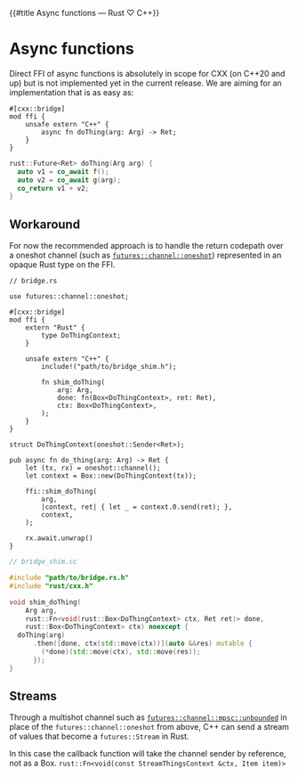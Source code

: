 {{#title Async functions — Rust ♡ C++}}
# Async functions

Direct FFI of async functions is absolutely in scope for CXX (on C++20 and up)
but is not implemented yet in the current release. We are aiming for an
implementation that is as easy as:

```rust,noplayground
#[cxx::bridge]
mod ffi {
    unsafe extern "C++" {
        async fn doThing(arg: Arg) -> Ret;
    }
}
```

```cpp
rust::Future<Ret> doThing(Arg arg) {
  auto v1 = co_await f();
  auto v2 = co_await g(arg);
  co_return v1 + v2;
}
```

## Workaround

For now the recommended approach is to handle the return codepath over a oneshot
channel (such as [`futures::channel::oneshot`]) represented in an opaque Rust
type on the FFI.

[`futures::channel::oneshot`]: https://docs.rs/futures/0.3.31/futures/channel/oneshot/index.html

```rust,noplayground
// bridge.rs

use futures::channel::oneshot;

#[cxx::bridge]
mod ffi {
    extern "Rust" {
        type DoThingContext;
    }

    unsafe extern "C++" {
        include!("path/to/bridge_shim.h");

        fn shim_doThing(
            arg: Arg,
            done: fn(Box<DoThingContext>, ret: Ret),
            ctx: Box<DoThingContext>,
        );
    }
}

struct DoThingContext(oneshot::Sender<Ret>);

pub async fn do_thing(arg: Arg) -> Ret {
    let (tx, rx) = oneshot::channel();
    let context = Box::new(DoThingContext(tx));

    ffi::shim_doThing(
        arg,
        |context, ret| { let _ = context.0.send(ret); },
        context,
    );

    rx.await.unwrap()
}
```

```cpp
// bridge_shim.cc

#include "path/to/bridge.rs.h"
#include "rust/cxx.h"

void shim_doThing(
    Arg arg,
    rust::Fn<void(rust::Box<DoThingContext> ctx, Ret ret)> done,
    rust::Box<DoThingContext> ctx) noexcept {
  doThing(arg)
      .then([done, ctx(std::move(ctx))](auto &&res) mutable {
        (*done)(std::move(ctx), std::move(res));
      });
}
```

## Streams

Through a multishot channel such as [`futures::channel::mpsc::unbounded`] in
place of the `futures::channel::oneshot` from above, C++ can send a stream of
values that become a `futures::Stream` in Rust.

[`futures::channel::mpsc::unbounded`]: https://docs.rs/futures/0.3.31/futures/channel/mpsc/fn.unbounded.html

In this case the callback function will take the channel sender by reference,
not as a Box. `rust::Fn<void(const StreamThingsContext &ctx, Item item)>`
